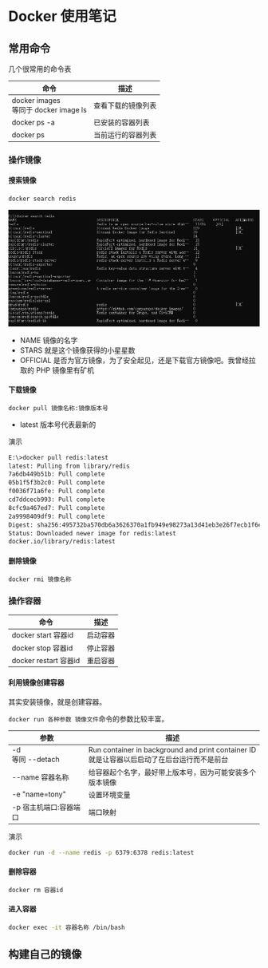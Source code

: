 # Docker 使用笔记


## 常用命令

几个很常用的命令表

| 命令                                      | 描述               |
| ----------------------------------------- | ------------------ |
| docker images<br />等同于 docker image ls | 查看下载的镜像列表 |
| docker ps -a                              | 已安装的容器列表   |
| docker ps                                 | 当前运行的容器列表 |

### 操作镜像

#### 搜索镜像

```sh
docker search redis
```

![image-20220906143448944](/images/image-20220906143448944.png)

- NAME 镜像的名字
- STARS 就是这个镜像获得的小星星数
- OFFICIAL 是否为官方镜像，为了安全起见，还是下载官方镜像吧。我曾经拉取的 PHP 镜像里有矿机

#### 下载镜像

```sh
docker pull 镜像名称:镜像版本号
```

- latest 版本号代表最新的

演示

```sh
E:\>docker pull redis:latest
latest: Pulling from library/redis
7a6db449b51b: Pull complete
05b1f5f3b2c0: Pull complete
f0036f71a6fe: Pull complete
cd7ddcecb993: Pull complete
8cfc9a467ed7: Pull complete
2a9998409df9: Pull complete
Digest: sha256:495732ba570db6a3626370a1fb949e98273a13d41eb3e26f7ecb1f6e31ad4041
Status: Downloaded newer image for redis:latest
docker.io/library/redis:latest
```

#### 删除镜像

```sh
docker rmi 镜像名称
```

### 操作容器

| 命令                  | 描述     |
| --------------------- | -------- |
| docker start 容器id   | 启动容器 |
| docker stop 容器id    | 停止容器 |
| docker restart 容器id | 重启容器 |

#### 利用镜像创建容器

其实安装镜像，就是创建容器。

`docker run 各种参数 镜像文件`命令的参数比较丰富。

| 参数                   | 描述                                                         |
| ---------------------- | ------------------------------------------------------------ |
| -d<br />等同 --detach  | Run container in background and print container ID<br />就是让容器以后启动了在后台运行而不是前台 |
| --name 容器名称        | 给容器起个名字，最好带上版本号，因为可能安装多个版本镜像     |
| -e "name=tony"         | 设置环境变量                                                 |
| -p 宿主机端口:容器端口 | 端口映射                                                     |

演示

```sh
docker run -d --name redis -p 6379:6378 redis:latest
```

#### 删除容器

```sh
docker rm 容器id
```

#### 进入容器

```sh
docker exec -it 容器名称 /bin/bash
```

## 构建自己的镜像


